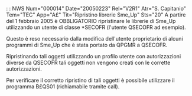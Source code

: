  :  : NWS Num="000014" Date="20050223" Rel="V2R1" Atr="S. Capitanio" Tem="TEC" App="A£" Tit="Ripristino librerie Sme_Up" Sts="20"
A partire del 1 febbraio 2005 è OBBLIGATORIO ripristinare le librerie di Sme_Up utilizzando un utente di classe \*SECOFR (l'utente QSECOFR ad esempio).

Questo è reso necessario dalla modifica dell'utente proprietario di alcuni programmi di Sme_Up che è stata portato da  QPGMR a QSECOFR.

Ripristinando tali oggetti utilizzando un profilo utente con autorizzazioni diverse da QSECOFR tali oggetti non vengono creati con le corrette autorizzazioni.

Per verificare il corretto ripristino di tali oggetti è possibile utilizzare il programma B£QS01 (richiamabile tramite call).
